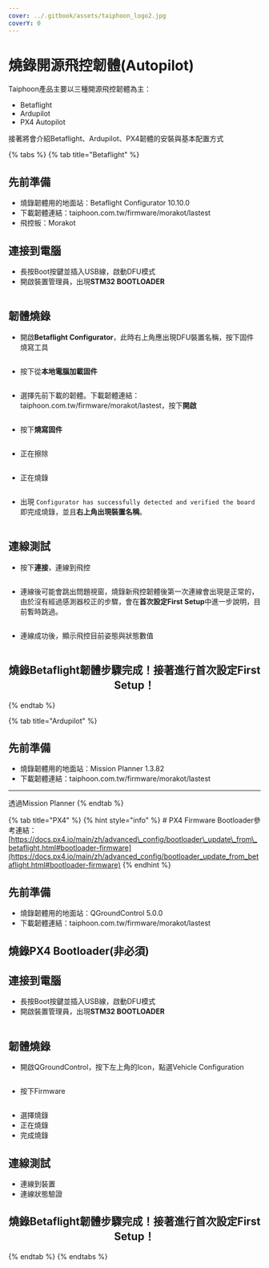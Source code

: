 ```yaml
---
cover: ../.gitbook/assets/taiphoon_logo2.jpg
coverY: 0
---
```


# 燒錄開源飛控韌體(Autopilot)

Taiphoon產品主要以三種開源飛控韌體為主：

* Betaflight
* Ardupilot
* PX4 Autopilot

接著將會介紹Betaflight、Ardupilot、PX4韌體的安裝與基本配置方式

{% tabs %}
{% tab title="Betaflight" %}
## 先前準備

* 燒錄韌體用的地面站：Betaflight Configurator 10.10.0
* 下載韌體連結：taiphoon.com.tw/firmware/morakot/lastest
* 飛控板：Morakot

## 連接到電腦

* 長按Boot按鍵並插入USB線，啟動DFU模式
* 開啟裝置管理員，出現**STM32 BOOTLOADER**

<figure><img src="../.gitbook/assets/image (58).png" alt=""><figcaption></figcaption></figure>

## 韌體燒錄

* 開啟**Betaflight Configurator**，此時右上角應出現DFU裝置名稱，按下固件燒寫工具

<figure><img src="../.gitbook/assets/image (68).png" alt=""><figcaption></figcaption></figure>

* 按下從**本地電腦加載固件**

<figure><img src="../.gitbook/assets/image (69).png" alt=""><figcaption></figcaption></figure>

* 選擇先前下載的韌體。下載韌體連結：taiphoon.com.tw/firmware/morakot/lastest，按下**開啟**

<figure><img src="../.gitbook/assets/image (70).png" alt=""><figcaption></figcaption></figure>

* 按下**燒寫固件**

<figure><img src="../.gitbook/assets/image (71).png" alt=""><figcaption></figcaption></figure>

* 正在擦除

<figure><img src="../.gitbook/assets/image (61).png" alt=""><figcaption></figcaption></figure>

* 正在燒錄

<figure><img src="../.gitbook/assets/image (62).png" alt=""><figcaption></figcaption></figure>

* 出現 `Configurator has successfully detected and verified the board`即完成燒錄，並且**右上角出現裝置名稱**。

<figure><img src="../.gitbook/assets/image (64).png" alt=""><figcaption></figcaption></figure>

## 連線測試

* 按下**連接**，連線到飛控

<figure><img src="../.gitbook/assets/image (65).png" alt=""><figcaption></figcaption></figure>

* 連線後可能會跳出問題視窗，燒錄新飛控韌體後第一次連線會出現是正常的，由於沒有經過感測器校正的步驟，會在**首次設定First Setup**中進一步說明，目前暫時跳過。

<figure><img src="../.gitbook/assets/image (66).png" alt=""><figcaption></figcaption></figure>

* 連線成功後，顯示飛控目前姿態與狀態數值

<figure><img src="../.gitbook/assets/image (67).png" alt=""><figcaption></figcaption></figure>

<h2 align="center">燒錄Betaflight韌體步驟完成！接著進行<strong>首次設定First Setup！</strong></h2>
{% endtab %}

{% tab title="Ardupilot" %}


## 先前準備

* 燒錄韌體用的地面站：Mission Planner 1.3.82
* 下載韌體連結：taiphoon.com.tw/firmware/morakot/lastest



***

透過Mission Planner
{% endtab %}

{% tab title="PX4" %}
{% hint style="info" %}
\# PX4 Firmware Bootloader參考連結：[https://docs.px4.io/main/zh/advanced\_config/bootloader\_update\_from\_betaflight.html#bootloader-firmware](https://docs.px4.io/main/zh/advanced_config/bootloader_update_from_betaflight.html#bootloader-firmware)
{% endhint %}

## 先前準備

* 燒錄韌體用的地面站：QGroundControl 5.0.0
* 下載韌體連結：taiphoon.com.tw/firmware/morakot/lastest





## 燒錄PX4 Bootloader(非必須)

## 連接到電腦

* 長按Boot按鍵並插入USB線，啟動DFU模式
* 開啟裝置管理員，出現**STM32 BOOTLOADER**

<figure><img src="../.gitbook/assets/image (58).png" alt=""><figcaption></figcaption></figure>

## 韌體燒錄

* 開啟QGroundControl，按下左上角的Icon，點選Vehicle Configuration

<figure><img src="../.gitbook/assets/image (59).png" alt=""><figcaption></figcaption></figure>

* 按下Firmware

<figure><img src="../.gitbook/assets/image (60).png" alt=""><figcaption></figcaption></figure>

* 選擇燒錄
* 正在燒錄
* 完成燒錄

## 連線測試

* 連線到裝置
* 連線狀態驗證



<h2 align="center">燒錄Betaflight韌體步驟完成！接著進行<strong>首次設定First Setup！</strong></h2>
{% endtab %}
{% endtabs %}



